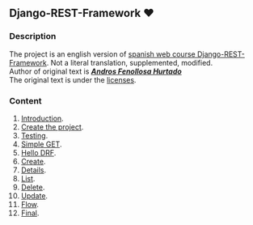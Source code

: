 ## Django-REST-Framework ❤️

### Description
The project is an english version of [spanish web course Django-REST-Framework](https://programadorwebvalencia.com/cursos/django-rest-framework/introducci%C3%B3n/).
Not a literal translation, supplemented, modified.<br>
Author of original text is [_**Andros Fenollosa Hurtado**_](https://soy.andros.dev/) <br>
The original text is under the [licenses](https://creativecommons.org/licenses/by-nc-nd/4.0/).

### Content
 1. [Introduction](Lesson_1_Introduction.md).
 2. [Create the project](Lesson_2_Create_the_project.md).
 3. [Testing](Lesson_3_Tests.md).
 4. [Simple GET](Lesson_4_Simple_GET.md).
 5. [Hello DRF](Lesson_5_Hello_DRF.md).
 6. [Create](Lesson_6_Create.md).
 7. [Details](Lesson_7_Details.md).
 8. [List](Lesson_8_List.md).
 9. [Delete](Lesson_9_Delete.md).
 10. [Update](Lesson_10_Updating.md).
 11. [Flow](Lesson_11_Flow.md).
 12. [Final](Lesson_12_Final.md).